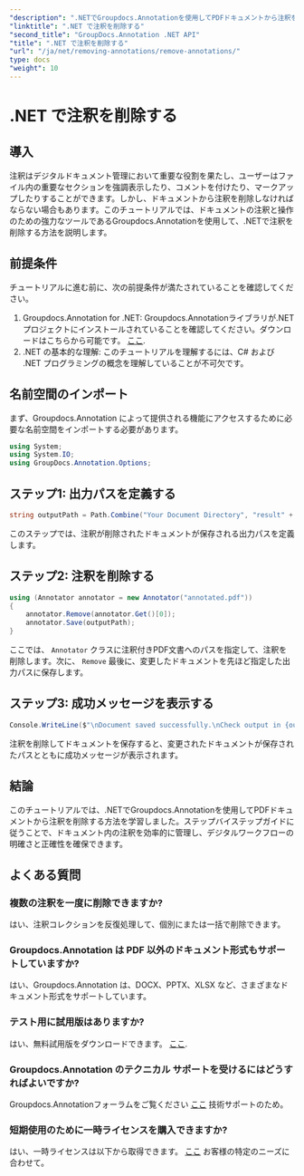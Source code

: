 ```yaml
---
"description": ".NETでGroupdocs.Annotationを使用してPDFドキュメントから注釈を削除する方法を学びましょう。デジタルドキュメント管理プロセスを簡素化します。"
"linktitle": ".NET で注釈を削除する"
"second_title": "GroupDocs.Annotation .NET API"
"title": ".NET で注釈を削除する"
"url": "/ja/net/removing-annotations/remove-annotations/"
type: docs
"weight": 10
---
```


# .NET で注釈を削除する

## 導入
注釈はデジタルドキュメント管理において重要な役割を果たし、ユーザーはファイル内の重要なセクションを強調表示したり、コメントを付けたり、マークアップしたりすることができます。しかし、ドキュメントから注釈を削除しなければならない場合もあります。このチュートリアルでは、ドキュメントの注釈と操作のための強力なツールであるGroupdocs.Annotationを使用して、.NETで注釈を削除する方法を説明します。
## 前提条件
チュートリアルに進む前に、次の前提条件が満たされていることを確認してください。
1. Groupdocs.Annotation for .NET: Groupdocs.Annotationライブラリが.NETプロジェクトにインストールされていることを確認してください。ダウンロードはこちらから可能です。 [ここ](https://releases。groupdocs.com/annotation/net/).
2. .NET の基本的な理解: このチュートリアルを理解するには、C# および .NET プログラミングの概念を理解していることが不可欠です。

## 名前空間のインポート
まず、Groupdocs.Annotation によって提供される機能にアクセスするために必要な名前空間をインポートする必要があります。
```csharp
using System;
using System.IO;
using GroupDocs.Annotation.Options;
```
## ステップ1: 出力パスを定義する
```csharp
string outputPath = Path.Combine("Your Document Directory", "result" + Path.GetExtension("input.pdf"));
```
このステップでは、注釈が削除されたドキュメントが保存される出力パスを定義します。
## ステップ2: 注釈を削除する
```csharp
using (Annotator annotator = new Annotator("annotated.pdf"))
{
    annotator.Remove(annotator.Get()[0]);
    annotator.Save(outputPath);
}
```
ここでは、 `Annotator` クラスに注釈付きPDF文書へのパスを指定して、注釈を削除します。次に、 `Remove` 最後に、変更したドキュメントを先ほど指定した出力パスに保存します。
## ステップ3: 成功メッセージを表示する
```csharp
Console.WriteLine($"\nDocument saved successfully.\nCheck output in {outputPath}.");
```
注釈を削除してドキュメントを保存すると、変更されたドキュメントが保存されたパスとともに成功メッセージが表示されます。

## 結論
このチュートリアルでは、.NETでGroupdocs.Annotationを使用してPDFドキュメントから注釈を削除する方法を学習しました。ステップバイステップガイドに従うことで、ドキュメント内の注釈を効率的に管理し、デジタルワークフローの明確さと正確性を確保できます。
## よくある質問
### 複数の注釈を一度に削除できますか?
はい、注釈コレクションを反復処理して、個別にまたは一括で削除できます。
### Groupdocs.Annotation は PDF 以外のドキュメント形式もサポートしていますか?
はい、Groupdocs.Annotation は、DOCX、PPTX、XLSX など、さまざまなドキュメント形式をサポートしています。
### テスト用に試用版はありますか?
はい、無料試用版をダウンロードできます。 [ここ](https://releases。groupdocs.com/).
### Groupdocs.Annotation のテクニカル サポートを受けるにはどうすればよいですか?
Groupdocs.Annotationフォーラムをご覧ください [ここ](https://forum.groupdocs.com/c/annotation/10) 技術サポートのため。
### 短期使用のために一時ライセンスを購入できますか?
はい、一時ライセンスは以下から取得できます。 [ここ](https://purchase.groupdocs.com/temporary-license/) お客様の特定のニーズに合わせて。